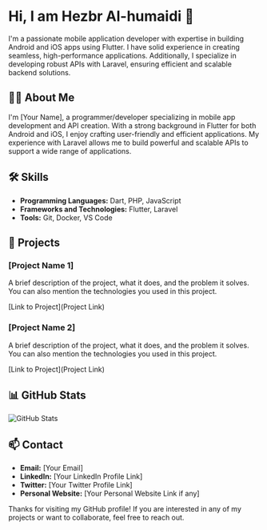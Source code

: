# Hi, I am Hezbr Al-humaidi 👋

I'm a passionate mobile application developer with expertise in building Android and iOS apps using Flutter. I have solid experience in creating seamless, high-performance applications. Additionally, I specialize in developing robust APIs with Laravel, ensuring efficient and scalable backend solutions.

## 🧑‍💻 About Me
I'm [Your Name], a programmer/developer specializing in mobile app development and API creation. With a strong background in Flutter for both Android and iOS, I enjoy crafting user-friendly and efficient applications. My experience with Laravel allows me to build powerful and scalable APIs to support a wide range of applications.

## 🛠️ Skills
- **Programming Languages:** Dart, PHP, JavaScript
- **Frameworks and Technologies:** Flutter, Laravel
- **Tools:** Git, Docker, VS Code

## 📂 Projects
### [Project Name 1]
A brief description of the project, what it does, and the problem it solves. You can also mention the technologies you used in this project.

[Link to Project](Project Link)

### [Project Name 2]
A brief description of the project, what it does, and the problem it solves. You can also mention the technologies you used in this project.

[Link to Project](Project Link)

## 📊 GitHub Stats
![GitHub Stats](https://github-readme-stats.vercel.app/api?username=your_github_username&show_icons=true&theme=radical)

## 📫 Contact
- **Email:** [Your Email]
- **LinkedIn:** [Your LinkedIn Profile Link]
- **Twitter:** [Your Twitter Profile Link]
- **Personal Website:** [Your Personal Website Link if any]

Thanks for visiting my GitHub profile! If you are interested in any of my projects or want to collaborate, feel free to reach out.


